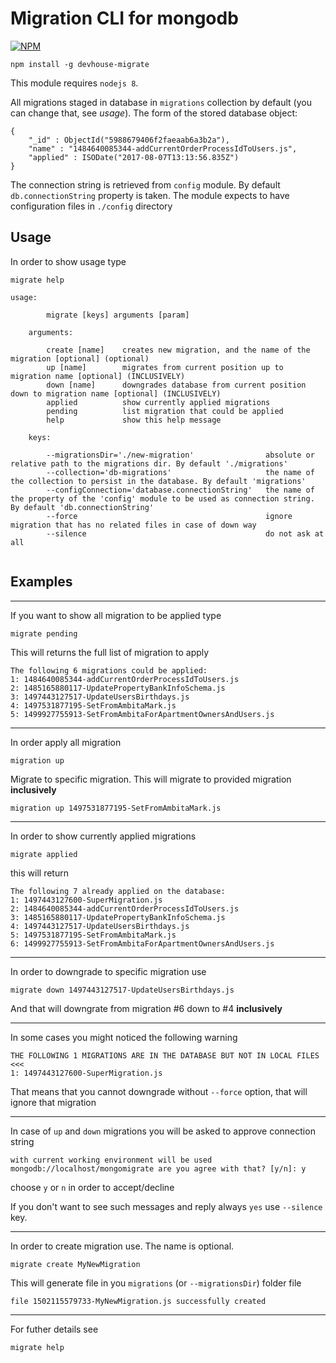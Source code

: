 # Migration CLI for mongodb

[![NPM](https://nodei.co/npm/devhouse-migrate.svg?downloads=true&downloadRank=true)](https://www.npmjs.com/package/devhouse-migrate)&nbsp;&nbsp;

```
npm install -g devhouse-migrate
```

This module requires `nodejs 8`.


All migrations staged in database in `migrations` collection by default (you can change that, see _usage_). The form of the stored database object:
```
{
    "_id" : ObjectId("5988679406f2faeaab6a3b2a"),
    "name" : "1484640085344-addCurrentOrderProcessIdToUsers.js",
    "applied" : ISODate("2017-08-07T13:13:56.835Z")
}
```
The connection string is retrieved from `config` module. By default `db.connectionString` property is taken. 
The module expects to have configuration files in `./config` directory

## Usage

In order to show usage type
```
migrate help
```

```
usage: 
        
        migrate [keys] arguments [param]
    
    arguments:
        
        create [name]    creates new migration, and the name of the migration [optional] (optional)
        up [name]        migrates from current position up to migration name [optional] (INCLUSIVELY)
        down [name]      downgrades database from current position down to migration name [optional] (INCLUSIVELY)
        applied          show currently applied migrations
        pending          list migration that could be applied
        help             show this help message
    
    keys: 
        
        --migrationsDir='./new-migration'                absolute or relative path to the migrations dir. By default './migrations'
        --collection='db-migrations'                     the name of the collection to persist in the database. By default 'migrations'
        --configConnection='database.connectionString'   the name of the property of the 'config' module to be used as connection string. By default 'db.connectionString'
        --force                                          ignore migration that has no related files in case of down way
        --silence                                        do not ask at all
    

```



## Examples


-----

If you want to show all migration to be applied type 

```
migrate pending
```
This will returns the full list of migration to apply 

```
The following 6 migrations could be applied:
1: 1484640085344-addCurrentOrderProcessIdToUsers.js
2: 1485165880117-UpdatePropertyBankInfoSchema.js
3: 1497443127517-UpdateUsersBirthdays.js
4: 1497531877195-SetFromAmbitaMark.js
5: 1499927755913-SetFromAmbitaForApartmentOwnersAndUsers.js
```
-----
In order apply all migration

```
migration up 
```

Migrate to specific migration. This will migrate to provided migration **inclusively**

```
migration up 1497531877195-SetFromAmbitaMark.js
```
----
In order to show currently applied migrations 

```
migrate applied
```

this will return

```
The following 7 already applied on the database:
1: 1497443127600-SuperMigration.js
2: 1484640085344-addCurrentOrderProcessIdToUsers.js
3: 1485165880117-UpdatePropertyBankInfoSchema.js
4: 1497443127517-UpdateUsersBirthdays.js
5: 1497531877195-SetFromAmbitaMark.js
6: 1499927755913-SetFromAmbitaForApartmentOwnersAndUsers.js
```
----
In order to downgrade to specific migration use
```
migrate down 1497443127517-UpdateUsersBirthdays.js
```
And that will downgrate from migration #6 down to #4 **inclusively**

-----

In some cases you might noticed the following warning

```
THE FOLLOWING 1 MIGRATIONS ARE IN THE DATABASE BUT NOT IN LOCAL FILES <<<
1: 1497443127600-SuperMigration.js
```

That means that you cannot downgrade without `--force` option, that will ignore that migration

---

In case of `up` and `down` migrations you will be asked to approve connection string

```
with current working environment will be used mongodb://localhost/mongomigrate are you agree with that? [y/n]: y
```
choose `y` or `n` in order to accept/decline

If you don't want to see such messages and reply always `yes` use `--silence` key.

----
In order to create migration use. The name is optional.
```
migrate create MyNewMigration
```
This will generate file in you `migrations` (or `--migrationsDir`) folder file
```
file 1502115579733-MyNewMigration.js successfully created
```
----
For futher details see 

```
migrate help
```
